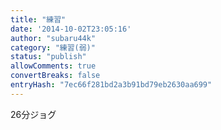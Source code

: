 ```yaml
---
title: "練習"
date: '2014-10-02T23:05:16'
author: "subaru44k"
category: "練習(弱)"
status: "publish"
allowComments: true
convertBreaks: false
entryHash: "7ec66f281bd2a3b91bd79eb2630aa699"
---
```

26分ジョグ

